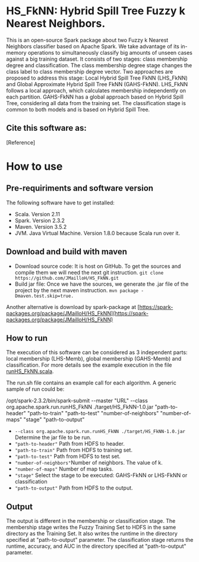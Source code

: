 # HS_FkNN: Hybrid Spill Tree Fuzzy k Nearest Neighbors.

This is an open-source Spark package about two Fuzzy k Nearest Neighbors classifier based on Apache Spark. We take advantage of its in-memory operations to simultaneously classify big amounts of unseen cases against a big training dataset. It consists of two stages: class membership degree and classification. The class membership degree stage changes the class label to class membership degree vector. Two approaches are proposed to address this stage: Local Hybrid Spill Tree FkNN (LHS_FkNN) and Global Approximate Hybrid Spill Tree FkNN (GAHS-FkNN). LHS_FkNN follows a local approach, which calculates membership independently on each partition. GAHS-FkNN has a global approach based on Hybrid Spill Tree, considering all data from the training set. The classification stage is common to both models and is based on Hybrid Spill Tree.

## Cite this software as:

[Reference]

# How to use

## Pre-requiriments and software version
The following software have to get installed:
- Scala. Version 2.11
- Spark. Version 2.3.2
- Maven. Version 3.5.2
- JVM. Java Virtual Machine. Version 1.8.0 because Scala run over it.

## Download and build with maven
- Download source code: It is host on GitHub. To get the sources and compile them we will need the next git instruction.
```git clone https://github.com/JMailloH/HS_FkNN.git ```
- Build jar file: Once we have the sources, we generate the .jar file of the project by the next maven instruction.
```mvn package -Dmaven.test.skip=true. ```

Another alternative is download by spark-package at [https://spark-packages.org/package/JMailloH/HS_FkNN](https://spark-packages.org/package/JMailloH/HS_FkNN)


## How to run

The execution of this software can be considered as 3 independent parts: local membership (LHS-Memb), global membership (GAHS-Memb) and classification. For more details see the example execution in the file [runHS_FkNN.scala](https://github.com/JMailloH/HS_FkNN/tree/master/src/main/scala/run/runHS_FkNN.scala).

The run.sh file contains an example call for each algorithm. A generic sample of run could be: 

/opt/spark-2.3.2/bin/spark-submit --master "URL" --class org.apache.spark.run.runHS_FkNN ./target/HS_FkNN-1.0.jar "path-to-header" "path-to-train" "path-to-test" "number-of-neighbors" "number-of-maps" "stage" "path-to-output"

- ```--class org.apache.spark.run.runHS_FkNN ./target/HS_FkNN-1.0.jar``` Determine the jar file to be run.
- ```"path-to-header"``` Path from HDFS to header.
- ```"path-to-train"``` Path from HDFS to training set.
- ```"path-to-test"``` Path from HDFS to test set.
- ```"number-of-neighbors"```Number of neighbors. The value of k.
- ```"number-of-maps"``` Number of map tasks.
- ```"stage"``` Select the stage to be executed: GAHS-FkNN or LHS-FkNN or classification
- ```"path-to-output"``` Path from HDFS to the output.

## Output

The output is different in the membership or classification stage. The membership stage writes the Fuzzy Training Set to HDFS in the same directory as the Training Set. It also writes the runtime in the directory specified at "path-to-output" parameter. The classification stage returns the runtime, accuracy, and AUC in the directory specified at "path-to-output" parameter.
